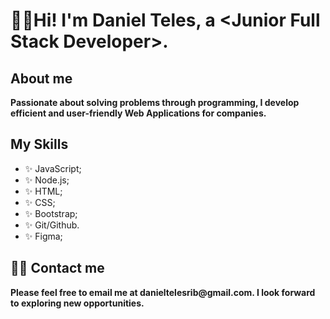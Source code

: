 <h1> 🙋‍♂️Hi! I'm Daniel Teles, a &lt;Junior Full Stack Developer&gt;. </h1>

<h2> About me </h2>
<p> <b>Passionate about solving problems through programming, I develop efficient and user-friendly Web Applications for companies.</b></p>

<h2> My Skills </h2>
<ul>
  <li> ✨ JavaScript; </li>
  <li> ✨ Node.js; </li>
  <li> ✨ HTML; </li>
  <li> ✨ CSS; </li>
  <li> ✨ Bootstrap; </li>
  <li> ✨ Git/Github. </li>
  <li> ✨ Figma; </li>
</ul>
  
<h2> 👨‍💻 Contact me</h2>
<p> <b> Please feel free to email me at danieltelesrib@gmail.com. I look forward to exploring new opportunities.</b> <p>

<!---
DanielTelesR/DanielTelesR is a ✨ special ✨ repository because its `README.md` (this file) appears on your GitHub profile.
You can click the Preview link to take a look at your changes.
--->
